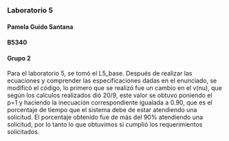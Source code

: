 ### Laboratorio 5
#### Pamela Guido Santana
#### B5340
#### Grupo 2
Para el laboratorio 5, se tomó el L5_base. Después de realizar las ecuaciones y comprender las especificaciones dadas en el enunciado, se modificó el código, lo primero que se realizó fue un cambio en el v(nu), que según los calculos realizados dió 20/9, este valor se obtuvo poniendo el p=1 y haciendo la inecuación correspondiente igualada a 0.90, que es el porcentaje de tiempo que el sistema debe de estar atendiendo una solicitud. El porcentaje obtenido fue de más del 90% atendiendo una solicitud, por lo tanto lo que obtuvimos si cumplió los requerimientos solicitados.
